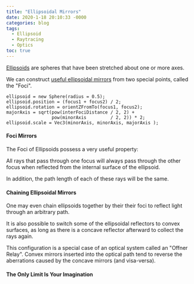 ```yaml
---
title: "Ellipsoidal Mirrors"
date: 2020-1-18 20:10:33 -0000
categories: blog
tags:
  - Ellipsoid
  - Raytracing
  - Optics
toc: true
---
```


[Ellipsoids](https://en.wikipedia.org/wiki/Ellipsoid) are spheres that have been stretched about one or more axes.

We can construct [useful ellipsoidal mirrors](https://en.wikipedia.org/wiki/Spheroid#Prolate_spheroids) from two special points, called the "Foci".
<!-- Hide the Table of Contents (but keep the navigation :^) ... -->
<script type="text/javascript">
  document.getElementsByClassName('toc')[0].style.display = 'none';
</script>
<!-- Load the Three.js library, assorted helpers, and the actual line fitting script code... -->
<script type="text/javascript" src="../../assets/js/three.js"></script>
<script type="text/javascript" src="../../assets/js/DragControls.js"></script>
<script type="text/javascript" src="../../assets/js/OrbitControls.js"></script>
<script type="text/javascript" src="../../assets/js/IK/Environment.js"></script>
<script type="text/javascript" src="../../assets/js/Ellipsoids/Ellipsoid.js"></script>
<script type="text/javascript" src="../../assets/js/Ellipsoids/LineDrawer.js"></script>
<script type="text/javascript" src="../../assets/js/Ellipsoids/Projector.js"></script>
<script type="text/javascript" src="../../assets/js/Ellipsoids/EllipsoidRaytracer.js" config="0" orbit="enabled"></script>

```
ellipsoid = new Sphere(radius = 0.5);
ellipsoid.position = (focus1 + focus2) / 2;
ellipsoid.rotation = orientZFromTo(focus1, focus2);
majorAxis = sqrt(pow(interFociDistance / 2, 2) + 
                 pow(minorAxis         / 2, 2)) * 2;
ellipsoid.scale = Vec3(minorAxis, minorAxis, majorAxis );
```

#### Foci Mirrors

The Foci of Ellipsoids possess a very useful property:

All rays that pass through one focus will always pass through the other focus when reflected from the internal surface of the ellipsoid.

<script type="text/javascript" src="../../assets/js/Ellipsoids/EllipsoidRaytracer.js" config="0" inverted="enabled" projector="enabled" projectorFoV="165" orbit="enabled"></script>

In addition, the path length of each of these rays will be the same.

#### Chaining Ellipsoidal Mirrors

One may even chain ellipsoids together by their their foci to reflect light through an arbitrary path.

<script type="text/javascript" src="../../assets/js/Ellipsoids/EllipsoidRaytracer.js" config="1" inverted="enabled" projector="enabled" projectorFoV="120" orbit="enabled"></script>

It is also possible to switch some of the ellipsoidal reflectors to convex surfaces, as long as there is a concave reflector afterward to collect the rays again.

<script type="text/javascript" src="../../assets/js/Ellipsoids/EllipsoidRaytracer.js" config="2" inverted="enabled" projector="enabled" projectorFoV="120" orbit="enabled"></script>

This configuration is a special case of an optical system called an "Offner Relay".  Convex mirrors inserted into the optical path tend to reverse the aberrations caused by the concave mirrors (and visa-versa).

#### The Only Limit Is Your Imagination

<script type="text/javascript" src="../../assets/js/Ellipsoids/EllipsoidRaytracer.js" config="3" inverted="enabled" projector="enabled" projectorFoV="120" orbit="enabled"></script>